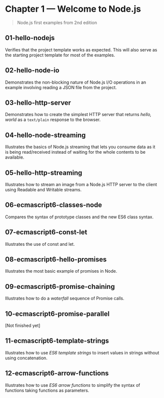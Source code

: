 # Chapter 1 &mdash; Welcome to Node.js
> Node.js first examples from 2nd edition

## 01-hello-nodejs
Verifies that the project template works as expected. This will also serve as the starting project template for most of the examples.

## 02-hello-node-io
Demonstrates the non-blocking nature of Node.js I/O operations in an example involving reading a JSON file from the project.

## 03-hello-http-server
Demonstrates how to create the simplest HTTP server that returns *hello, world* as a `text/plain` response to the browser.

## 04-hello-node-streaming
Illustrates the basics of Node.js streaming that lets you consume data as it is being read/received instead of waiting for the whole contents to be available.

## 05-hello-http-streaming
Illustrates how to stream an image from a Node.js HTTP server to the client using Readable and Writable streams.

## 06-ecmascript6-classes-node
Compares the syntax of prototype classes and the new ES6 class syntax.

## 07-ecmascript6-const-let
Illustrates the use of const and let.

## 08-ecmascript6-hello-promises
Illustrates the most basic example of promises in Node.

## 09-ecmascript6-promise-chaining
Illustrates how to do a *waterfall* sequence of Promise calls.

## 10-ecmascript6-promise-parallel
[Not finished yet]

## 11-ecmascript6-template-strings
Illustrates how to use *ES6 template strings* to insert values in strings without using concatenation.

## 12-ecmascript6-arrow-functions
Illustrates how to use *ES6 arrow functions* to simplify the syntax of functions taking functions as parameters.
